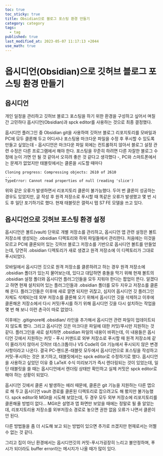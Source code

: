 ```yaml
---
toc: true
toc_sticky: true
title: Obsidian으로 블로그 포스팅 환경 만들기
category: category
tags:
  - tag
published: true
last_modified_at: 2023-05-07 11:17:13 +2044
use_math: true
---
```


# 옵시디언(Obsidian)으로 깃허브 블로그 포스팅 환경 만들기

## 옵시디언

개인 일정을 관리하고 깃허브 블로그 포스팅을 하기 위한 환경을 구성하고 싶어서 며칠간 고민하다 옵시디언(Obsidian)과 spck editor를 사용하는 것으로 최종 결정했다.

옵시디언 플러그인 중 Obsidian git을 사용하여 깃허브 블로그 리포지토리를 모바일과 PC에 모두 클론해 두고 어디서나 포스팅용 마크다운 파일을 수정 후 푸시할 수 있도록 만들고 싶었는데 - 옵시디언은 마크다운 파일 외에는 컨트롤하지 않아서 블로그 설정 관련 수정은 다른 프로그램에서 해야 한다.  포스팅을 꾸준히 하려면 다른 자잘한 블로그 수정에 눈이 가면 안 될 것 같아서 오히려 좋은 것 같다고 생각했다 -, PC와 스마트폰에서는 문제가 없었지만 태블릿에서는 클론을 시도할 때마다

```
Cloning progress: Compressing objects: 2610 of 2610
...
TypeError: Cannot read properties of null (reading 'slice')
```

위와 같은 오류가 발생하면서 리포지토리 클론이 불가능했다.  두어 번 클론이 성공하는 경우도 있었지만, 글 작성 후 원격 저장소로 푸시할 때 똑같은 오류가 발생했고 몇 번 시도 후 일단 포기하기로 했다.  현재 태블릿은 갤럭시 탭 S7 FE 모델을 쓰고 있다.

## 옵시디언으로 깃허브 포스팅 환경 설정

옵시디언은 볼트(vault) 단위로 개별 저장소를 관리하고, 옵시디언 앱 관련 설정은 볼트 저장소에 생성되는 .obsidian 디렉토리와 하위 파일들에서 관리한다.  처음에는 이것을 모르고 PC에 클론되어 있는 깃허브 블로그 저장소를 기반으로 옵시디언 볼트를 만들었는데, 당연히 .obsidian 디렉토리가 새로 생겼고 원격 저장소에 이 디렉토리가 그대로 푸시되었다.

모바일에서 옵시디언 깃으로 원격 저장소를 클론하려고 하는 경우 원격 저장소에 .obsidian 폴더가 있는지 물어보는데, 있다고 대답하면 충돌을 막기 위해 현재 볼트의 .obsidian 설정 폴더와 옵시디언 플러그인들을 모두 지워야 한다는 팝업이 뜬다.  알겠다고 하면 현재 설치되어 있는 플러그인들과 .obsidian 폴더를 모두 지우고 저장소를 클론해 온다.  플러그인들은 이후에 새로 깔면 되지만 귀찮고, 심지어 옵시디언 깃 플러그인 자체도 삭제되는데 외부 저장소를 클론해 오기 위해서 옵시디언 깃을 삭제하고 이후에 클론해온 저장소에서 다시 커밋/푸시를 하기 위해 옵시디언 깃을 다시 설치하는 작업을 몇 번 해 보니 이런 촌극이 따로 없었다.

이후에는 .gitignore에 .obsidian/ 라인을 추가해서 옵시디언 관련 파일이 업데이트되지 않도록 했다.  그리고 옵시디언 깃은 마크다운 파일에 대한 커밋/푸시만 지원하는 것 같다.  플러그인을 새로 설치하면 .obsidian 파일의 내용이 바뀌는데, 이 내용들은 옵시디언 깃에서 지원하는 커밋 - 푸시 커맨드로 외부 저장소로 푸시할 때 원격 저장소에 같이 올라가지 않아서 깃허브 데스크톱이나 VS Code의 Git 기능에서 푸시되지 않은 변경 사항이라고 나온다.
결국 PC-핸드폰-태블릿 모두에서 옵시디언으로 포스팅을 작성하고 커밋-푸시하는 것은 포기하고, 태블릿에서는 spck editor로 수정하기로 했다.  옵시디언을 사용하고 싶었던 이유 중 LaTeX 수식 미리보기가 즉시 렌더링되는 것이 있었는데, 일단 태블릿을 쓸 때는 옵시디언에서 렌더링 상태만 확인하고 실제 커밋은 spck editor로 해야 하는 상황이 되었다.

옵시디언 깃에서 클론 시 발생하는 에러 때문에, 클론은 git 기능을 지원하는 다른 앱으로 해 두고 옵시디언 vault 경로를 클론된 디렉토리로 잡으려고도 해 봤지만 불가능했다.  spck editor와 MGit을 시도해 보았는데, 두 경우 모두 외부 저장소에 리포지토리를 클론해올 방법이 없다... MGit은 설명과 앱 화면만 보았을 때에는 정말로 될 줄 알았는데, 리포지토리용 저장소를 외부저장소 경로로 놓으면 권한 없음 오류가 나면서 클론이 안 된다.

다른 방법들을 좀 더 시도해 보고 되는 방법이 있으면 추가로 쓰겠지만 현재로서는 어쩔 수 없는 것 같다.

그리고 집이 아닌 환경에서는 옵시디언깃의 커밋-푸시가굉장히 느리고 불안정하며, 푸시가 되더라도 buffer error라는 메시지가 나올 때가 많이 있다.
